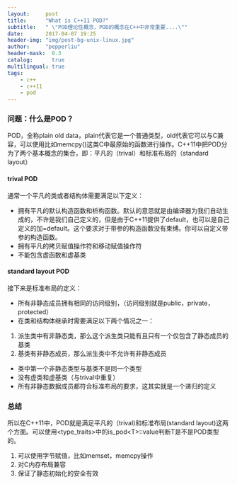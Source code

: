 ```yaml
---
layout:     post
title:      "What is C++11 POD?"
subtitle:   " \"POD理论性概念，POD的概念在C++中非常重要....\""
date:       2017-04-07 19:25
header-img: "img/post-bg-unix-linux.jpg"
author:     "pepperliu"
header-mask:  0.3
catalog:      true
multilingual: true
tags:
    - c++
    - c++11
    - pod
---
```


### 问题：什么是POD？

POD，全称plain old data，plain代表它是一个普通类型，old代表它可以与C兼容，可以使用比如memcpy()这类C中最原始的函数进行操作。C\+\+11中把POD分为了两个基本概念的集合，即：平凡的（trival）和标准布局的（standard layout）

#### trival POD

通常一个平凡的类或者结构体需要满足以下定义：

- 拥有平凡的默认构造函数和析构函数。默认的意思就是由编译器为我们自动生成的，不许是我们自己定义的，但是由于C\+\+11提供了default，也可以是自己定义的加\=default。这个要求对于带参的构造函数没有束缚。你可以自定义带参的构造函数。
- 拥有平凡的拷贝赋值操作符和移动赋值操作符
- 不能包含虚函数和虚基类

#### standard layout POD

接下来是标准布局的定义：

- 所有非静态成员拥有相同的访问级别，（访问级别就是public，private，protected）
- 在类和结构体继承时需要满足以下两个情况之一：

1. 派生类中有非静态类，那么这个派生类只能有且只有一个仅包含了静态成员的基类
2. 基类有非静态成员，那么派生类中不允许有非静态成员

- 类中第一个非静态类型与基类不是同一个类型
- 没有虚类和虚基类（与trival中重复）
- 所有非静态数据成员都符合标准布局的要求，这其实就是一个递归的定义

### 总结

所以在C\+\+11中，POD就是满足平凡的（trival)和标准布局(standard layout)这两个方面。可以使用\<type\_traits\>中的is\_pod\<T\>\:\:value判断T是不是POD类型的。

1. 可以使用字节赋值，比如memset，memcpy操作
2. 对C内存布局兼容
3. 保证了静态初始化的安全有效

